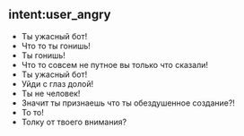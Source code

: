 ## intent:user_angry
- Ты ужасный бот!
- Что то ты гонишь!
- Ты гонишь!
- Что то совсем не путное вы только что сказали!
- Ты ужасный бот!
- Уйди с глаз долой!
- Ты не человек!
- Значит ты признаешь что ты обездушенное создание?!
- То то!
- Толку от твоего внимания?